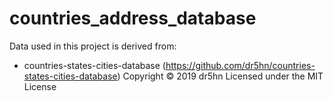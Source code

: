 # countries_address_database

Data used in this project is derived from:
- countries-states-cities-database (https://github.com/dr5hn/countries-states-cities-database)
  Copyright © 2019 dr5hn
  Licensed under the MIT License
